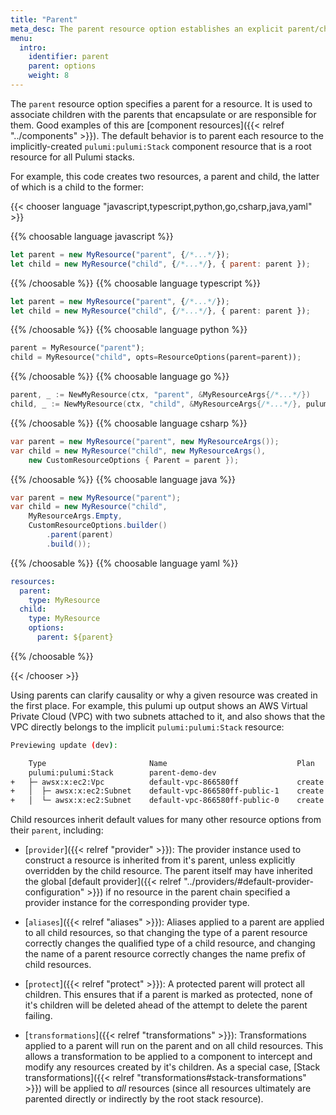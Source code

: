 ```yaml
---
title: "Parent"
meta_desc: The parent resource option establishes an explicit parent/child relationship between resources.
menu:
  intro:
    identifier: parent
    parent: options
    weight: 8
---
```


The `parent` resource option specifies a parent for a resource. It is used to associate children with the parents that encapsulate or are responsible for them. Good examples of this are [component resources]({{< relref "../components" >}}). The default behavior is to parent each resource to the implicitly-created `pulumi:pulumi:Stack` component resource that is a root resource for all Pulumi stacks.

For example, this code creates two resources, a parent and child, the latter of which is a child to the former:

{{< chooser language "javascript,typescript,python,go,csharp,java,yaml" >}}

{{% choosable language javascript %}}

```javascript
let parent = new MyResource("parent", {/*...*/});
let child = new MyResource("child", {/*...*/}, { parent: parent });
```

{{% /choosable %}}
{{% choosable language typescript %}}

```typescript
let parent = new MyResource("parent", {/*...*/});
let child = new MyResource("child", {/*...*/}, { parent: parent });
```

{{% /choosable %}}
{{% choosable language python %}}

```python
parent = MyResource("parent");
child = MyResource("child", opts=ResourceOptions(parent=parent));
```

{{% /choosable %}}
{{% choosable language go %}}

```go
parent, _ := NewMyResource(ctx, "parent", &MyResourceArgs{/*...*/})
child, _ := NewMyResource(ctx, "child", &MyResourceArgs{/*...*/}, pulumi.Parent(parent))
```

{{% /choosable %}}
{{% choosable language csharp %}}

```csharp
var parent = new MyResource("parent", new MyResourceArgs());
var child = new MyResource("child", new MyResourceArgs(),
    new CustomResourceOptions { Parent = parent });
```

{{% /choosable %}}
{{% choosable language java %}}

```java
var parent = new MyResource("parent");
var child = new MyResource("child",
    MyResourceArgs.Empty,
    CustomResourceOptions.builder()
        .parent(parent)
        .build());
```

{{% /choosable %}}
{{% choosable language yaml %}}

```yaml
resources:
  parent:
    type: MyResource
  child:
    type: MyResource
    options:
      parent: ${parent}
```

{{% /choosable %}}

{{< /chooser >}}

Using parents can clarify causality or why a given resource was created in the first place. For example, this pulumi up output shows an AWS Virtual Private Cloud (VPC) with two subnets attached to it, and also shows that the VPC directly belongs to the implicit `pulumi:pulumi:Stack` resource:

```bash
Previewing update (dev):

    Type                       Name                             Plan
    pulumi:pulumi:Stack        parent-demo-dev
+   ├─ awsx:x:ec2:Vpc          default-vpc-866580ff             create
+   │  ├─ awsx:x:ec2:Subnet    default-vpc-866580ff-public-1    create
+   │  └─ awsx:x:ec2:Subnet    default-vpc-866580ff-public-0    create
```

Child resources inherit default values for many other resource options from their `parent`, including:

* [`provider`]({{< relref "provider" >}}):  The provider instance used to construct a resource is inherited from it's parent, unless explicitly overridden by the child resource. The parent itself may have inherited the global [default provider]({{< relref "../providers/#default-provider-configuration" >}}) if no resource in the parent chain specified a provider instance for the corresponding provider type.

* [`aliases`]({{< relref "aliases" >}}):  Aliases applied to a parent are applied to all child resources, so that changing the type of a parent resource correctly changes the qualified type of a child resource, and changing the name of a parent resource correctly changes the name prefix of child resources.

* [`protect`]({{< relref "protect" >}}):  A protected parent will protect all children.  This ensures that if a parent is marked as protected, none of it's children will be deleted ahead of the attempt to delete the parent failing.

* [`transformations`]({{< relref "transformations" >}}):  Transformations applied to a parent will run on the parent and on all child resources. This allows a transformation to be applied to a component to intercept and modify any resources created by it's children. As a special case, [Stack transformations]({{< relref "transformations#stack-transformations" >}}) will be applied to *all* resources (since all resources ultimately are parented directly or indirectly by the root stack resource).

